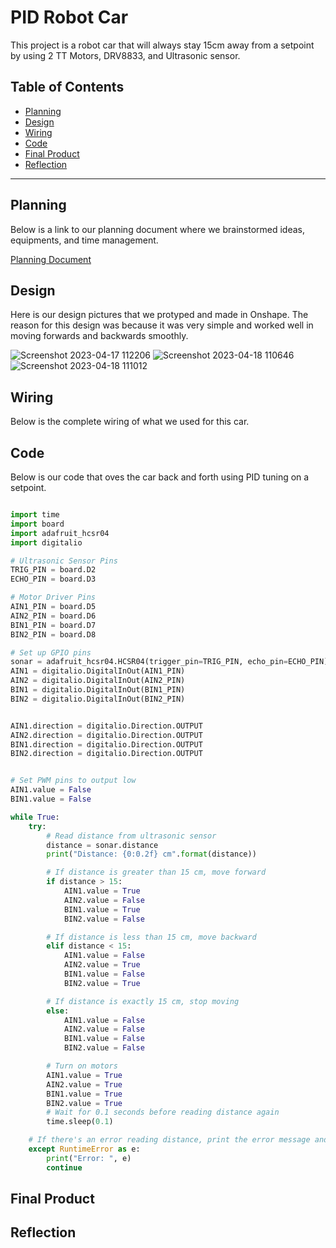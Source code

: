 # PID Robot Car
This project is a robot car that will always stay 15cm away from a setpoint by using 2 TT Motors, DRV8833, and Ultrasonic sensor.
## Table of Contents
* [Planning](#Planning)
* [Design](#Design)
* [Wiring](#Wiring)
* [Code](#Code)
* [Final Product](#Final_Product)
* [Reflection](#Reflection)
---

## Planning
Below is a link to our planning document where we brainstormed ideas, equipments, and time management.

[Planning Document](https://docs.google.com/document/d/1pS8x4_KN1o8x4viN81sqH_3ViWb4FMq0SSYEMJr-LKw/edit#)

## Design
Here is our design pictures that we protyped and made in Onshape. The reason for this design was because it was very simple and worked well in moving forwards and backwards smoothly. 

![Screenshot 2023-04-17 112206](https://user-images.githubusercontent.com/112962044/232820076-10aa31a3-67df-49f4-90ae-312871f2cb4b.png)
![Screenshot 2023-04-18 110646](https://user-images.githubusercontent.com/112962044/232820331-7b2efcb0-1866-4748-aa62-67451eb60ea8.png)
![Screenshot 2023-04-18 111012](https://user-images.githubusercontent.com/112962044/232821432-d45af163-7280-4c60-adc9-660c5de55af6.png)



## Wiring
Below is the complete wiring of what we used for this car. 


## Code
Below is our code that oves the car back and forth using PID tuning on a setpoint. 

```python

import time
import board
import adafruit_hcsr04
import digitalio

# Ultrasonic Sensor Pins
TRIG_PIN = board.D2
ECHO_PIN = board.D3

# Motor Driver Pins
AIN1_PIN = board.D5
AIN2_PIN = board.D6
BIN1_PIN = board.D7
BIN2_PIN = board.D8

# Set up GPIO pins
sonar = adafruit_hcsr04.HCSR04(trigger_pin=TRIG_PIN, echo_pin=ECHO_PIN)
AIN1 = digitalio.DigitalInOut(AIN1_PIN)
AIN2 = digitalio.DigitalInOut(AIN2_PIN)
BIN1 = digitalio.DigitalInOut(BIN1_PIN)
BIN2 = digitalio.DigitalInOut(BIN2_PIN)


AIN1.direction = digitalio.Direction.OUTPUT
AIN2.direction = digitalio.Direction.OUTPUT
BIN1.direction = digitalio.Direction.OUTPUT
BIN2.direction = digitalio.Direction.OUTPUT


# Set PWM pins to output low
AIN1.value = False
BIN1.value = False

while True:
    try:
        # Read distance from ultrasonic sensor
        distance = sonar.distance
        print("Distance: {0:0.2f} cm".format(distance))

        # If distance is greater than 15 cm, move forward
        if distance > 15:
            AIN1.value = True
            AIN2.value = False
            BIN1.value = True
            BIN2.value = False

        # If distance is less than 15 cm, move backward
        elif distance < 15:
            AIN1.value = False
            AIN2.value = True
            BIN1.value = False
            BIN2.value = True

        # If distance is exactly 15 cm, stop moving
        else:
            AIN1.value = False
            AIN2.value = False
            BIN1.value = False
            BIN2.value = False

        # Turn on motors
        AIN1.value = True
        AIN2.value = True
        BIN1.value = True
        BIN2.value = True
        # Wait for 0.1 seconds before reading distance again
        time.sleep(0.1)

    # If there's an error reading distance, print the error message and continue
    except RuntimeError as e:
        print("Error: ", e)
        continue
```

## Final Product

## Reflection

